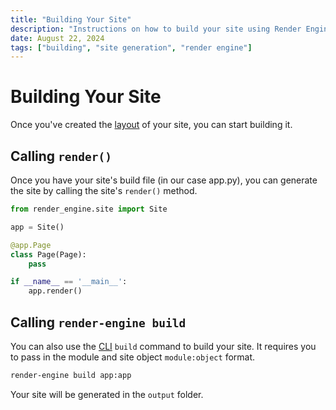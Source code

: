 ```yaml
---
title: "Building Your Site"
description: "Instructions on how to build your site using Render Engine, including using the `render()` method and the CLI `build` command."
date: August 22, 2024
tags: ["building", "site generation", "render engine"]
---
```

# Building Your Site

Once you've created the [layout](layout.md) of your site, you can start building it.

## Calling `render()`

Once you have your site's build file (in our case app.py), you can generate the site by calling the site's `render()` method.

```app.py
from render_engine.site import Site

app = Site()

@app.Page
class Page(Page):
    pass

if __name__ == '__main__':
    app.render()
```

## Calling `render-engine build`

You can also use the [CLI](../cli.md#building-your-site-with-render-engine-build) `build` command to build your site. It requires you to pass in the module and site object `module:object` format.

```bash
render-engine build app:app
```

Your site will be generated in the `output` folder.
